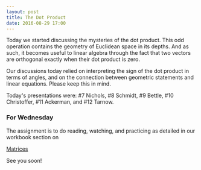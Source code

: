 ```yaml
---
layout: post
title: The Dot Product
date: 2016-08-29 17:00
---
```


Today we started discussing the mysteries of the dot product. This odd operation
contains the geometry of Euclidean space in its depths. And as such, it becomes
useful to linear algebra through the fact that two vectors are orthogonal exactly
when their dot product is zero.

Our discussions today relied on interpreting the sign of the dot product in terms of
angles, and on the connection between geometric statements and linear equations.
Please keep this in mind.

Today's presentations were: \#7 Nichols, \#8 Schmidt, \#9 Bettle, \#10 Christoffer,
\#11 Ackerman, and \#12 Tarnow.

### For Wednesday

The assignment is to do reading, watching, and practicing as detailed in our workbook
section on

[Matrices](http://theronhitchman.github.io/linear-algebra/course-materials/workbook/matrices.html)

See you soon!
